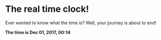 # The real time clock!

Ever wanted to know what the time is? Well, your journey is about to end!

**The time is Dec 01, 2017, 00:14**